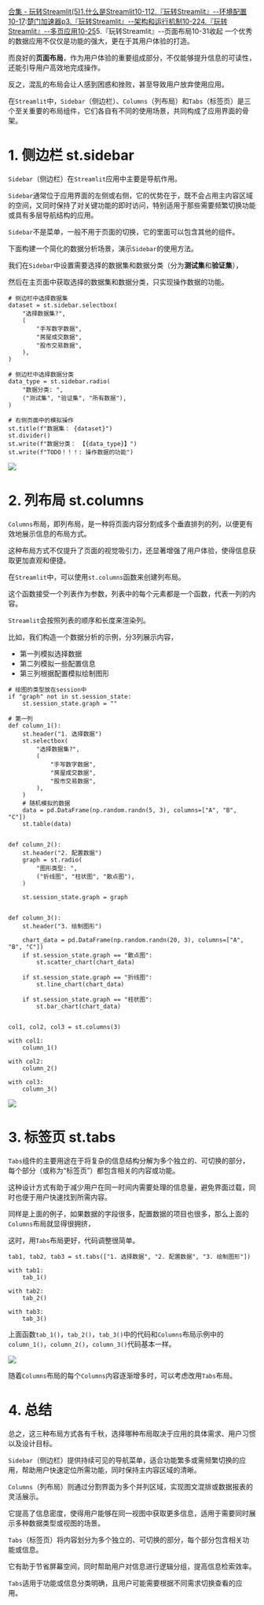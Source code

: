 [合集 \- 玩转Streamlit(5\)](https://github.com)[1\.什么是Streamlit10\-11](https://github.com/wang_yb/p/18458062)[2\.『玩转Streamlit』\-\-环境配置10\-17](https://github.com/wang_yb/p/18471660):[楚门加速器p](https://tianchuang88.com)[3\.『玩转Streamlit』\-\-架构和运行机制10\-22](https://github.com/wang_yb/p/18492213)[4\.『玩转Streamlit』\-\-多页应用10\-25](https://github.com/wang_yb/p/18502232)5\.『玩转Streamlit』\-\-页面布局10\-31收起
一个优秀的数据应用不仅仅是功能的强大，更在于其用户体验的打造。


而良好的**页面布局**，作为用户体验的重要组成部分，不仅能够提升信息的可读性，还能引导用户高效地完成操作。


反之，混乱的布局会让人感到困惑和挫败，甚至导致用户放弃使用应用。


在`Streamlit`中，`Sidebar`（侧边栏）、`Columns`（列布局）和`Tabs`（标签页）是三个至关重要的布局组件，它们各自有不同的使用场景，共同构成了应用界面的骨架。


# 1\. 侧边栏 st.sidebar


`Sidebar`（侧边栏）在`Streamlit`应用中主要是导航作用。


`Sidebar`通常位于应用界面的左侧或右侧，它的优势在于，既不会占用主内容区域的空间，又同时保持了对关键功能的即时访问，特别适用于那些需要频繁切换功能或具有多层导航结构的应用。


`Sidebar`不是菜单，一般不用于页面的切换，它的里面可以包含其他的组件。


下面构建一个简化的数据分析场景，演示`Sidebar`的使用方法。


我们在`Sidebar`中设置需要选择的数据集和数据分类（分为**测试集**和**验证集**），


然后在主页面中获取选择的数据集和数据分类，只实现操作数据的功能。



```
# 侧边栏中选择数据集
dataset = st.sidebar.selectbox(
    "选择数据集?",
    (
        "手写数字数据",
        "房屋成交数据",
        "股市交易数据",
    ),
)

# 侧边栏中选择数据分类
data_type = st.sidebar.radio(
    "数据分类: ",
    ("测试集", "验证集", "所有数据"),
)

# 右侧页面中的模拟操作
st.title(f"数据集： {dataset}")
st.divider()
st.write(f"数据分类： 【{data_type}】")
st.write(f"TODO！！！: 操作数据的功能")

```

![](https://img2024.cnblogs.com/blog/83005/202410/83005-20241031085333785-1850326008.gif)


# 2\. 列布局 st.columns


`Columns`布局，即列布局，是一种将页面内容分割成多个垂直排列的列，以便更有效地展示信息的布局方式。


这种布局方式不仅提升了页面的视觉吸引力，还显著增强了用户体验，使得信息获取更加直观和便捷。


在`Streamlit`中，可以使用`st.columns`函数来创建列布局。


这个函数接受一个列表作为参数，列表中的每个元素都是一个函数，代表一列的内容。


`Streamlit`会按照列表的顺序和长度来渲染列。


比如，我们构造一个数据分析的示例，分3列展示内容，


* 第一列模拟选择数据
* 第二列模拟一些配置信息
* 第三列根据配置模拟绘制图形



```
# 绘图的类型放在session中
if "graph" not in st.session_state:
    st.session_state.graph = ""

# 第一列
def column_1():
    st.header("1. 选择数据")
    st.selectbox(
        "选择数据集?",
        (
            "手写数字数据",
            "房屋成交数据",
            "股市交易数据",
        ),
    )
    # 随机模拟的数据
    data = pd.DataFrame(np.random.randn(5, 3), columns=["A", "B", "C"])
    st.table(data)


def column_2():
    st.header("2. 配置数据")
    graph = st.radio(
        "图形类型: ",
        ("折线图", "柱状图", "散点图"),
    )

    st.session_state.graph = graph


def column_3():
    st.header("3. 绘制图形")

    chart_data = pd.DataFrame(np.random.randn(20, 3), columns=["A", "B", "C"])
    if st.session_state.graph == "散点图":
        st.scatter_chart(chart_data)

    if st.session_state.graph == "折线图":
        st.line_chart(chart_data)

    if st.session_state.graph == "柱状图":
        st.bar_chart(chart_data)


col1, col2, col3 = st.columns(3)

with col1:
    column_1()

with col2:
    column_2()

with col3:
    column_3()

```

![](https://img2024.cnblogs.com/blog/83005/202410/83005-20241031085333432-1916461433.gif)


# 3\. 标签页 st.tabs


`Tabs`组件的主要用途在于将复杂的信息结构分解为多个独立的、可切换的部分，每个部分（或称为“标签页”）都包含相关的内容或功能。


这种设计方式有助于减少用户在同一时间内需要处理的信息量，避免界面过载，同时也便于用户快速找到所需内容。


同样是上面的例子，如果数据的字段很多，配置数据的项目也很多，那么上面的`Columns`布局就显得很拥挤，


这时，用`Tabs`布局更好，代码调整很简单。



```
tab1, tab2, tab3 = st.tabs(["1. 选择数据", "2. 配置数据", "3. 绘制图形"])

with tab1:
    tab_1()

with tab2:
    tab_2()

with tab3:
    tab_3()

```

上面函数`tab_1()`，`tab_2()`，`tab_3()`中的代码和`Columns`布局示例中的`column_1()`，`column_2()`，`column_3()`代码基本一样。


![](https://img2024.cnblogs.com/blog/83005/202410/83005-20241031085333612-704008567.gif)


随着`Columns`布局的每个`Columns`内容逐渐增多时，可以考虑改用`Tabs`布局。


# 4\. 总结


总之，这三种布局方式各有千秋，选择哪种布局取决于应用的具体需求、用户习惯以及设计目标。


`Sidebar`（侧边栏）提供持续可见的导航菜单，适合功能繁多或需频繁切换的应用，帮助用户快速定位所需功能，同时保持主内容区域的清晰。


`Columns`（列布局）则通过分割界面为多个并列区域，实现图文混排或数据报表的灵活展示。


它提高了信息密度，使得用户能够在同一视图中获取更多信息，适用于需要同时展示多种数据类型或视图的场景。


`Tabs`（标签页）将内容划分为多个独立的、可切换的部分，每个部分包含相关功能或信息。


它有助于节省屏幕空间，同时帮助用户对信息进行逻辑分组，提高信息检索效率。


`Tabs`适用于功能或信息分类明确，且用户可能需要根据不同需求切换查看的应用。


